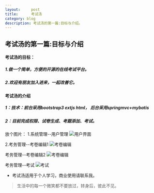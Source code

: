 ```yaml
---
layout:     post
title:      考试汤
category: blog
description: 考试汤的第一篇:目标与介绍。
---
```


## 考试汤的第一篇:目标与介绍

#### 考试汤的目标：
##### 1.做一个简单，方便的开源的在线考试平台。
##### 2.欢迎有朋友加入进来，一起改善它。

#### 考试汤的介绍
##### 1：技术：前台采用bootstrap3 extjs html， 后台采用springmvc+mybatis 
##### 2：目前完成权限、试卷生成、考题添加、考试。

放个图片：
1.系统管理--用户管理
![用户界面](http://d.pcs.baidu.com/thumbnail/70ce3d3c6b3157f9a03f7ff92928692f?fid=3910864151-250528-176088796&time=1391740437&rt=pr&sign=FDTAER-DCb740ccc5511e5e8fedcff06b081203-uuYjuLWpkfsCWlMYf8eyPpx%2Bk5s%3D&expires=8h&prisign=RK9dhfZlTqV5TuwkO5ihMQzlM241kT2YfffnCZFTaEPwOxHv/XxtwRXLxDSXMBba1Ms9seOiqT9/QffwI8K2Baw0mmLABRQNl51b/oS8+InqoadADmwcyikKawH2SpzFmVrGREiaH1zZ09BZiFo3CF7dwGcK/xIzj9971pKao/QALkDxW+JJC9zJS3FHk0o71HOLrj7n7UzkjD8t94ZVaI31U5cfOmn9&r=535574041&size=c850_u580&quality=100 "用户界面")

2.考务管理--考卷编辑1
![考卷编辑](
http://d.pcs.baidu.com/thumbnail/0f38707275153fd0626a2df8c4567427?fid=3910864151-250528-3743879786&time=1391744879&rt=pr&sign=FDTAER-DCb740ccc5511e5e8fedcff06b081203-0hddYXtf4snGI4AEnCWoGo1ULOU%3D&expires=8h&prisign=RK9dhfZlTqV5TuwkO5ihMQzlM241kT2YfffnCZFTaEPwOxHv/XxtwRXLxDSXMBba1Ms9seOiqT9/QffwI8K2Baw0mmLABRQNl51b/oS8+InqoadADmwcyikKawH2SpzFmVrGREiaH1zZ09BZiFo3CF7dwGcK/xIzj9971pKao/QALkDxW+JJC9zJS3FHk0o71HOLrj7n7UzkjD8t94ZVaGVNZBazIe/l&r=964030217&size=c850_u580&quality=100 "考卷编辑")

考务管理--考卷编辑2
![考卷编辑](
http://d.pcs.baidu.com/thumbnail/14b8e09da93f7fadf5951c1f3a00394e?fid=3910864151-250528-1821835773&time=1391744879&rt=pr&sign=FDTAER-DCb740ccc5511e5e8fedcff06b081203-XCc4vpGsZTx0eGah4p%2BDaSgfqnM%3D&expires=8h&prisign=RK9dhfZlTqV5TuwkO5ihMQzlM241kT2YfffnCZFTaEPwOxHv/XxtwRXLxDSXMBba1Ms9seOiqT9/QffwI8K2Baw0mmLABRQNl51b/oS8+InqoadADmwcyikKawH2SpzFmVrGREiaH1zZ09BZiFo3CF7dwGcK/xIzj9971pKao/QALkDxW+JJC9zJS3FHk0o71HOLrj7n7UzkjD8t94ZVaGVNZBazIe/l&r=173873397&size=c850_u580&quality=100 "考卷编辑2")


考务管理--考试
![考试](
http://d.pcs.baidu.com/thumbnail/7237dbdea3101df640886421411c2dd4?fid=3910864151-250528-1269196416&time=1391744879&rt=pr&sign=FDTAER-DCb740ccc5511e5e8fedcff06b081203-9Ly0RI1%2FqxLOScr5iM%2FN5gUSEBs%3D&expires=8h&prisign=RK9dhfZlTqV5TuwkO5ihMQzlM241kT2YfffnCZFTaEPwOxHv/XxtwRXLxDSXMBba1Ms9seOiqT9/QffwI8K2Baw0mmLABRQNl51b/oS8+InqoadADmwcyikKawH2SpzFmVrGREiaH1zZ09BZiFo3CF7dwGcK/xIzj9971pKao/QALkDxW+JJC9zJS3FHk0o71HOLrj7n7UzkjD8t94ZVaGVNZBazIe/l&r=679694930&size=c850_u580&quality=100 "考试")

* 考试汤适用于个人学习，商业使用请联系我。

> 生活中的每一个微笑都不要放过，转身后，彼此不见。


